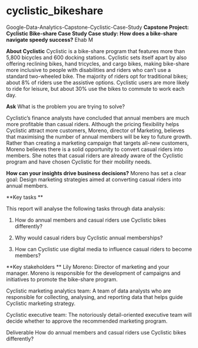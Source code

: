 # cyclistic_bikeshare
Google-Data-Analytics-Capstone-Cyclistic-Case-Study
**Capstone Project: Cyclistic Bike-share Case Study
Case study: How does a bike-share navigate speedy success?**
Ehab M

**About Cyclistic**
Cyclistic is a bike-share program that features more than 5,800 bicycles and 600 docking stations. Cyclistic sets itself apart by also offering reclining bikes, hand tricycles, and cargo bikes, making bike-share more inclusive to people with disabilities and riders who can’t use a standard two-wheeled bike. The majority of riders opt for traditional bikes; about 8% of riders use the assistive options. Cyclistic users are more likely to ride for leisure, but about 30% use the bikes to commute to work each day. 


**Ask**
What is the problem you are trying to solve?

Cyclistic’s finance analysts have concluded that annual members are much more profitable than casual riders. Although the pricing flexibility helps Cyclistic attract more customers, Moreno, director of Marketing, believes that maximising the number of annual members will be key to future growth. Rather than creating a marketing campaign that targets all-new customers, Moreno believes there is a solid opportunity to convert casual riders into members. She notes that casual riders are already aware of the Cyclistic program and have chosen Cyclistic for their mobility needs. 


**How can your insights drive business decisions?**
Moreno has set a clear goal: Design marketing strategies aimed at converting casual riders into annual members.


**Key tasks **

This report will analyse the following tasks through data analysis:

1. How do annual members and casual riders use Cyclistic bikes differently?


2. Why would casual riders buy Cyclistic annual memberships? 

3. How can Cyclistic use digital media to influence casual riders to become members?






**Key stakeholders **
Lily Moreno: Director of marketing and your manager. Moreno is responsible for the development of campaigns and initiatives to promote the bike-share program. 


Cyclistic marketing analytics team: A team of data analysts who are responsible for collecting, analysing, and reporting data that helps guide Cyclistic marketing strategy. 


Cyclistic executive team: The notoriously detail-oriented executive team will decide whether to approve the recommended marketing program.

Deliverable 
How do annual members and casual riders use Cyclistic bikes differently?





